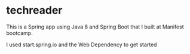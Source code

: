 # techreader

This is a Spring app using Java 8 and Spring Boot that I built at Manifest bootcamp.

I used start.spring.io and the Web Dependency to get started
